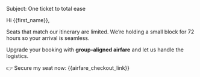 Subject: One ticket to total ease

Hi {{first_name}},

Seats that match our itinerary are limited. We’re holding a small block for 72 hours so your arrival is seamless.

Upgrade your booking with **group‑aligned airfare** and let us handle the logistics.

👉 Secure my seat now: {{airfare_checkout_link}}